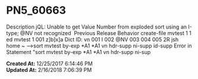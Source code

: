 # PN5_60663

Description jQL: Unable to get Value Number from exploded sort using an I-type; @NV not recognized  Previous Release Behavior create-file mvtest 1 1 ed mvtest 1 001 z]b]x]a Dict ID: vn 001 I 002 @NV 003 004 005 2R jsh home ~ --&gt;sort mvtest by-exp *A1 *A1 vn hdr-supp ni-supp id-supp Error in Statement "sort mvtest by-exp *A1 *A1 vn hdr-supp ni-sup  

**Created At:** 12/25/2017 6:14:46 PM  
**Updated At:** 2/16/2018 7:06:39 PM  

